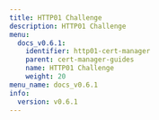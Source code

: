 ```yaml
---
title: HTTP01 Challenge
description: HTTP01 Challenge
menu:
  docs_v0.6.1:
    identifier: http01-cert-manager
    parent: cert-manager-guides
    name: HTTP01 Challenge
    weight: 20
menu_name: docs_v0.6.1
info:
  version: v0.6.1
---
```


